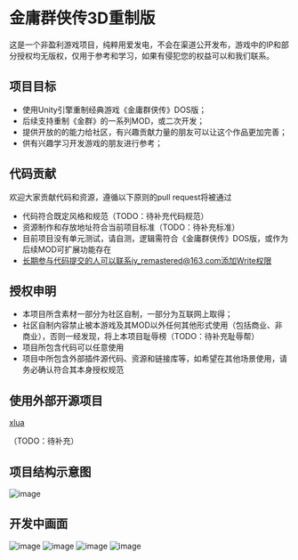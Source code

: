 # 金庸群侠传3D重制版

这是一个非盈利游戏项目，纯粹用爱发电，不会在渠道公开发布，游戏中的IP和部分授权均无版权，仅用于参考和学习，如果有侵犯您的权益可以和我们联系。


## 项目目标

* 使用Unity引擎重制经典游戏《金庸群侠传》DOS版；
* 后续支持重制《金群》的一系列MOD，或二次开发；
* 提供开放的的能力给社区，有兴趣贡献力量的朋友可以让这个作品更加完善；
* 供有兴趣学习开发游戏的朋友进行参考；

## 代码贡献

欢迎大家贡献代码和资源，遵循以下原则的pull request将被通过

* 代码符合既定风格和规范（TODO：待补充代码规范）
* 资源制作和存放地址符合当前项目标准（TODO：待补充标准）
* 目前项目没有单元测试，请自测，逻辑需符合《金庸群侠传》DOS版，或作为后续MOD可扩展功能存在
* 长期参与代码提交的人可以联系jy_remastered@163.com添加Write权限


## 授权申明

* 本项目所含素材一部分为社区自制，一部分为互联网上取得；
* 社区自制内容禁止被本游戏及其MOD以外任何其他形式使用（包括商业、非商业），否则一经发现，将上本项目耻辱榜（TODO：待补充耻辱帮）
* 项目所包含代码可以任意使用
* 项目中所包含外部插件源代码、资源和链接库等，如希望在其他场景使用，请务必确认符合其本身授权规范

## 使用外部开源项目

[xlua](https://github.com/Tencent/xLua)

（TODO：待补充）

## 项目结构示意图

![image](https://user-images.githubusercontent.com/7448857/118384406-5b3bc680-b638-11eb-9186-8888b90bcc35.png)

## 开发中画面

![image](https://user-images.githubusercontent.com/7448857/118384457-aa81f700-b638-11eb-972b-810a88040939.png)
![image](https://user-images.githubusercontent.com/7448857/118384458-b2419b80-b638-11eb-8411-8822289759b4.png)
![image](https://user-images.githubusercontent.com/7448857/118384459-b53c8c00-b638-11eb-8a83-80228747067f.png)
![image](https://user-images.githubusercontent.com/7448857/118384466-b968a980-b638-11eb-89b3-11aec9ee8bd2.png)
